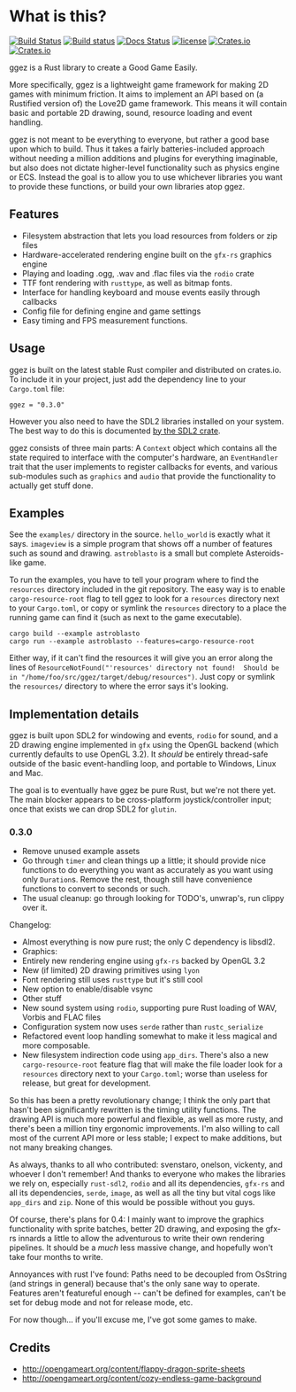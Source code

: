 # What is this?
[![Build Status](https://travis-ci.org/ggez/ggez.svg?branch=master)](https://travis-ci.org/ggez/ggez)
[![Build status](https://ci.appveyor.com/api/projects/status/3v9lsq6n9li7kxim/branch/master?svg=true)](https://ci.appveyor.com/project/svenstaro/ggez/branch/master)
[![Docs Status](https://docs.rs/ggez/badge.svg)](https://docs.rs/ggez)
[![license](http://img.shields.io/badge/license-MIT-blue.svg)](https://github.com/svenstaro/ggez/blob/master/LICENSE)
[![Crates.io](https://img.shields.io/crates/v/ggez.svg)](https://crates.io/crates/ggez)
[![Crates.io](https://img.shields.io/crates/d/ggez.svg)](https://crates.io/crates/ggez)

ggez is a Rust library to create a Good Game Easily.

More specifically, ggez is a lightweight game framework for making 2D
games with minimum friction.  It aims to implement an API based on (a
Rustified version of) the Love2D game framework.  This means it will
contain basic and portable 2D drawing, sound, resource loading and
event handling.

ggez is not meant to be everything to everyone, but rather a good base
upon which to build.  Thus it takes a fairly batteries-included
approach without needing a million additions and plugins for everything
imaginable, but also does not dictate higher-level functionality such
as physics engine or ECS.  Instead the goal is to allow you to use
whichever libraries you want to provide these functions, or build your
own libraries atop ggez.

## Features

* Filesystem abstraction that lets you load resources from folders or zip files
* Hardware-accelerated rendering engine built on the `gfx-rs` graphics engine
* Playing and loading .ogg, .wav and .flac files via the `rodio` crate
* TTF font rendering with `rusttype`, as well as bitmap fonts.
* Interface for handling keyboard and mouse events easily through callbacks
* Config file for defining engine and game settings
* Easy timing and FPS measurement functions.

## Usage

ggez is built on the latest stable Rust compiler and distributed on
crates.io.  To include it in your project, just add the dependency
line to your `Cargo.toml` file:

```text
ggez = "0.3.0"
```

However you also need to have the SDL2 libraries installed on your
system.  The best way to do this is documented [by the SDL2
crate](https://github.com/AngryLawyer/rust-sdl2#user-content-requirements).

ggez consists of three main parts: A `Context` object which contains
all the state required to interface with the computer's hardware, an
`EventHandler` trait that the user implements to register callbacks for
events, and various sub-modules such as `graphics` and `audio` that
provide the functionality to actually get stuff done.


## Examples

See the `examples/` directory in the source.  `hello_world` is exactly
what it says.  `imageview` is a simple program that shows off a number
of features such as sound and drawing.  `astroblasto` is a small
but complete Asteroids-like game.

To run the examples, you have to tell your program where to find the
`resources` directory included in the git repository.  The easy way is
to enable `cargo-resource-root` flag to tell ggez to look for a
`resources` directory next to your `Cargo.toml`, or copy or symlink
the `resources` directory to a place the running game can find it
(such as next to the game executable).

```text
cargo build --example astroblasto
cargo run --example astroblasto --features=cargo-resource-root
```

Either way, if it can't find the resources it will give you an error
along the lines of `ResourceNotFound("'resources' directory not
found!  Should be in "/home/foo/src/ggez/target/debug/resources")`.
Just copy or symlink the `resources/` directory to where the error says it's
looking.

## Implementation details

ggez is built upon SDL2 for windowing and events, `rodio` for sound,
and a 2D drawing engine implemented in `gfx` using the OpenGL backend
(which currently defaults to use OpenGL 3.2).  It *should* be
entirely thread-safe outside of the basic event-handling loop, and
portable to Windows, Linux and Mac.

The goal is to eventually have ggez be pure Rust, but we're not there
yet.  The main blocker appears to be cross-platform
joystick/controller input; once that exists we can drop SDL2 for
`glutin`.


### 0.3.0

* Remove unused example assets
* Go through `timer` and clean things up a little; it should provide nice functions to do everything you want as accurately as you want using only `Duration`s.  Remove the rest, though still have convenience functions to convert to seconds or such.
* The usual cleanup: go through looking for TODO's, unwrap's, run clippy over it.

Changelog:

* Almost everything is now pure rust; the only C dependency is libsdl2.
* Graphics:
 * Entirely new rendering engine using `gfx-rs` backed by OpenGL 3.2
 * New (if limited) 2D drawing primitives using `lyon`
 * Font rendering still uses `rusttype` but it's still cool
 * New option to enable/disable vsync
* Other stuff
 * New sound system using `rodio`, supporting pure Rust loading of WAV, Vorbis and FLAC files
 * Configuration system now uses `serde` rather than `rustc_serialize`
 * Refactored event loop handling somewhat to make it less magical and more composable.
 * New filesystem indirection code using `app_dirs`.  There's also a new `cargo-resource-root` feature flag that will make the file loader look for a `resources` directory next to your `Cargo.toml`; worse than useless for release, but great for development.

So this has been a pretty revolutionary change; I think the only part that hasn't been significantly rewritten is the timing utility functions.  The drawing API is much more powerful and flexible, as well as more rusty, and there's been a million tiny ergonomic improvements.  I'm also willing to call most of the current API more or less stable; I expect to make additions, but not many breaking changes.

As always, thanks to all who contributed: svenstaro, onelson, vickenty, and whoever I don't remember!  And thanks to everyone who makes the libraries we rely on, especially `rust-sdl2`, `rodio` and all its dependencies, `gfx-rs` and all its dependencies, `serde`, `image`, as well as all the tiny but vital cogs like `app_dirs` and `zip`.  None of this would be possible without you guys.

Of course, there's plans for 0.4: I mainly want to improve the graphics functionality with sprite batches, better 2D drawing, and exposing the gfx-rs innards a little to allow the adventurous to write their own rendering pipelines.  It should be a *much* less massive change, and hopefully won't take four months to write.

Annoyances with rust I've found: Paths need to be decoupled from OsString (and strings in general) because that's the only sane way to operate.  Features aren't featureful enough -- can't be defined for examples, can't be set for debug mode and not for release mode, etc.

For now though... if you'll excuse me, I've got some games to make.


## Credits

* http://opengameart.org/content/flappy-dragon-sprite-sheets
* http://opengameart.org/content/cozy-endless-game-background
